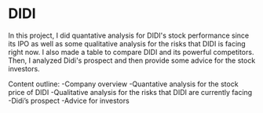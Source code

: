 # DIDI 

In this project, I did quantative analysis for DIDI's stock performance since its IPO as well as some qualitative analysis for the risks that DIDI is facing right now. I also made a table to compare DIDI and its powerful competitors. Then, I analyzed Didi's prospect and then provide some advice for the stock investors. 

Content outline:
-Company overview
-Quantative analysis for the stock price of DIDI
-Qualitative analysis for the risks that DIDI are currently facing 
-Didi’s prospect
-Advice for investors


